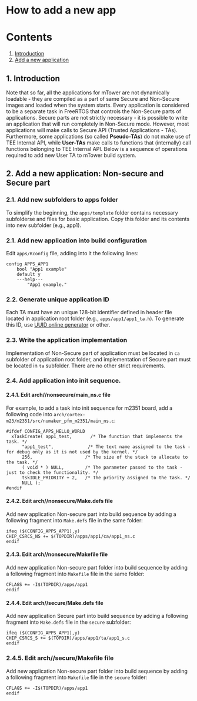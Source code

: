 # How to add a new app

# Contents
1. [Introduction](#1-introduction)
2. [Add a new application](#2-add-a-new-application-non-secure-and-secure-part)

## 1. Introduction
Note that so far, all the applications for mTower are not dynamically
loadable - they are compiled as a part of same Secure and Non-Secure
images and loaded when the system starts. Every application is considered
to be a separate task in FreeRTOS that controls the Non-Secure parts of
applications. Secure parts are not strictly necessary - it is possible
to write an application that will run completely in Non-Secure mode. However,
most applications will make calls to Secure API (Trusted Applications - TAs).
Furthermore, some applications (so called **Pseudo-TAs**) do not make use of TEE
Internal API, while **User-TAs** make calls to functions that (internally) call
functions belonging to TEE Internal API.
Below is a sequence of operations required to add new User TA to mTower build
system.

## 2. Add a new application: Non-secure and Secure part

### 2.1. Add new subfolders to apps folder
To simplify the beginning, the `apps/template` folder contains necessary subfolderse
and files for basic application. Copy this folder and its contents into new subfolder
(e.g., app1).

### 2.1. Add new application into build configuration
Edit `apps/Kconfig` file, adding into it the following lines:

```
config APPS_APP1
	bool "App1 example"
	default y
	---help---
		"App1 example."
```

### 2.2. Generate unique application ID
Each TA must have an unique 128-bit identifier defined in header file located
in application root folder (e.g., `apps/app1/app1_ta.h`). To generate this ID,
use [UUID online generator](http://www.itu.int/ITU-T/asn1/uuid.html) or other.

### 2.3. Write the application implementation
Implementation of Non-Secure part of application must be located in `ca` subfolder
of application root folder, and implementation of Secure part must be located
in `ta` subfolder. There are no other strict requirements.

### 2.4. Add application into init sequence.
#### 2.4.1. Edit arch/<platform>/nonsecure/main_ns.c file 
For example, to add a task into init sequence for m2351 board, add a following code
into `arch/cortex-m23/m2351/src/numaker_pfm_m2351/main_ns.c`:

```
#ifdef CONFIG_APPS_HELLO_WORLD
  xTaskCreate( app1_test,       /* The function that implements the task. */
      "app1_test",             /* The text name assigned to the task - for debug only as it is not used by the kernel. */
      256,                    /* The size of the stack to allocate to the task. */
      ( void * ) NULL,        /* The parameter passed to the task - just to check the functionality. */
      tskIDLE_PRIORITY + 2,   /* The priority assigned to the task. */
      NULL );
#endif
```

#### 2.4.2. Edit arch/<platform>/nonsecure/Make.defs file 
Add new application Non-secure part into build sequence by adding a following
fragment into `Make.defs` file in the same folder:
 
```
ifeq ($(CONFIG_APPS_APP1),y)
CHIP_CSRCS_NS += $(TOPDIR)/apps/app1/ca/app1_ns.c
endif
```

#### 2.4.3. Edit arch/<platform>/nonsecure/Makefile file 
Add new application Non-secure part folder into build sequence by adding a following
fragment into `Makefile` file in the same folder:

```ifeq ($(CONFIG_APPS_APP1),y)
CFLAGS += -I$(TOPDIR)/apps/app1
endif
```

#### 2.4.4. Edit arch/<platform>/secure/Make.defs file 
Add new application Secure part into build sequence by adding a following
fragment into `Make.defs` file in the `secure` subfolder:
 
```
ifeq ($(CONFIG_APPS_APP1),y)
CHIP_CSRCS_S += $(TOPDIR)/apps/app1/ta/app1_s.c
endif
```

### 2.4.5. Edit arch/<platform>/secure/Makefile file 
Add new application Non-secure part folder into build sequence by adding a following
fragment into `Makefile` file in the `secure` folder:

```ifeq ($(CONFIG_APPS_APP1),y)
CFLAGS += -I$(TOPDIR)/apps/app1
endif
```

